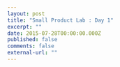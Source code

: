 ```yaml
---
layout: post
title: "Small Product Lab : Day 1"
excerpt: ""
date: 2015-07-28T00:00:00.000Z
published: false
comments: false
external-url: ""
---
```

